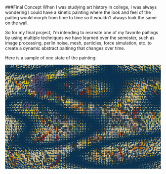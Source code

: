 ###Final Concept
When I was studying art history in college, I was always wondering I could have a kinetic painting where the look and feel of the paiting would morph from time to time so it wouldn't always look the same on the wall.  

So for my final project, I'm intending to recreate one of my favorite paitings by using multiple techniques we have learned over the semester, such as image processing, perlin noise, mesh, particles, force simulation, etc. to create a dynamic abstract paitinng that changes over time. 


Here is a sample of one state of the painting:

![image](kandinsky.png)


